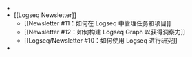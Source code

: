 -
- [[Logseq Newsletter]]
	- [[Newsletter #11：如何在 Logseq 中管理任务和项目]]
	- [[Newsletter #12：如何构建 Logseq Graph 以获得洞察力]]
	- [[Logseq/Newsletter #10：如何使用 Logseq 进行研究]]
-